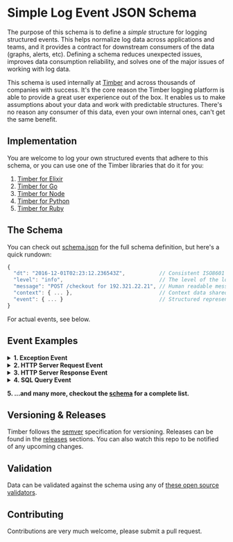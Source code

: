 # Simple Log Event JSON Schema

The purpose of this schema is to define a _simple_ structure for logging structured events.
This helps normalize log data across applications and teams, and it provides a contract for
downstream consumers of the data (graphs, alerts, etc). Defining a schema reduces unexpected issues,
improves data consumption reliability, and solves one of the major issues of working with log data.

This schema is used internally at [Timber](https://timber.io) and across thousands of companies
with success. It's the core reason the Timber logging platform is able to provide a great user
experience out of the box. It enables us to make assumptions about your data and work with
predictable structures. There's no reason any consumer of this data, even your own internal ones,
can't get the same benefit.


## Implementation

You are welcome to log your own structured events that adhere to this schema, or you can use
one of the Timber libraries that do it for you:

1. [Timber for Elixir](https://github.com/timberio/timber-elixir)
2. [Timber for Go](https://github.com/timberio/timber-go)
3. [Timber for Node](https://github.com/timberio/timber-node)
4. [Timber for Python](https://github.com/timberio/timber-python)
5. [Timber for Ruby](https://github.com/timberio/timber-ruby)


## The Schema

You can check out [schema.json](schema.json) for the full schema definition, but here's a
quick rundown:

```javascript
{
  "dt": "2016-12-01T02:23:12.236543Z",           // Consistent ISO8601 dates with nanosecond precision
  "level": "info",                               // The level of the log
  "message": "POST /checkout for 192.321.22.21", // Human readable message
  "context": { ... },                            // Context data shared across log line, think of it like join data for your logs
  "event": { ... }                               // Structured representation of this log event
}
```

For actual events, see below.


## Event Examples

<details><summary><strong>1. Exception Event</strong></summary><p>

A structured event that represents an exception from within your application:

```javascript
{
  "dt": "2016-12-01T02:23:12.236543Z",
  "level": "error",
  "message": "(RuntimeError) MissingClass is undefined",
  "context": {
    "http": {
      "method": "GET",
      "path": "/checkout",
      "remote_addr": "123.456.789.10",
      "request_id": "abcd1234" // <------------- View all logs within a requst!
    },
    "user": { // <------------------------------ Associate users with your log events!
      "id": 2,
      "name": "Ben Johnson",
      "email": "ben@johnson.com"
    }
  },
  "event": {
    "exception": {
      "name": "RuntimeError",
      "message": "MissingClass is undefined",
      "backtrace": [
        {
          "file": "/path/to/file",
          "function": "myFunc",
          "line": 45
        },
        {
          "file": "/path/to/file",
          "function": "myFunc",
          "line": 45
        },
        {
          "file": "/path/to/file",
          "function": "myFunc",
          "line": 45
        },
        {
          "file": "/path/to/file",
          "function": "myFunc",
          "line": 45
        },
        {
          "file": "/path/to/file",
          "function": "myFunc",
          "line": 45
        }
      ]
    }
  }
}
```

</p></details>

<details><summary><strong>2. HTTP Server Request Event</strong></summary><p>

Am event that represents an incoming HTTP request to your application's HTTP server:

```javascript
{
  "dt": "2016-12-01T02:23:12.236543Z",
  "level": "info",
  "message": "POST /checkout for 192.321.22.21",
  "context": {
    "http": {
      "method": "GET",
      "path": "/checkout",
      "remote_addr": "123.456.789.10",
      "request_id": "abcd1234" // <------------- View all logs within a requst!
    },
    "user": { // <------------------------------ Associate users with your log events!
      "id": 2,
      "name": "Ben Johnson",
      "email": "ben@johnson.com"
    }
  },
  "event": {
    "http_server_request": { // Event type
      "method": "GET",
      "scheme": "https",
      "host": "timber.io",
      "path": "/checkout",
      "port": 443,
      "headers": {
        "content_length": 894,
        "content_type": "application/json", // <- Example of data that wasn't in the log line itself
        "remove_addr": "192.321.22.21",
        "request_id": "gy23fbty523",
        "user_agent": "Mozilla/3.0 (Win95; U)"
      }
    }
  }
}
```

</p></details>

<details><summary><strong>3. HTTP Server Response Event</strong></summary><p>

An event that represents an outgoing HTTP response from your application:

```javascript
{
  "dt": "2016-12-01T02:23:12.236543Z",
  "level": "info",
  "message": "Sent 200 OK in 117ms",
  "context": {
    "http": {
      "method": "GET",
      "path": "/checkout",
      "remote_addr": "123.456.789.10",
      "request_id": "abcd1234" // <------------- View all logs within a requst!
    },
    "user": { // <------------------------------ Associate users with your log events!
      "id": 2,
      "name": "Ben Johnson",
      "email": "ben@johnson.com"
    }
  },
  "event": {
    "http_server_response": { // Event type
      "request_id": "gy23fbty523",
      "status": 200,
      "time_ms": 117,
      "headers": {
        "content_length": 894,
        "content_type": "application/json",
        "x_request_id": "gy23fbty523"
      }
    }
  }
}
```

</p></details>

<details><summary><strong>4. SQL Query Event</strong></summary><p>

An event that represents a SQL query:

```javascript
{
  "dt": "2016-12-01T02:23:12.236543Z",
  "level": "info",
  "message": "SELECT * FROM users WHERE id = 1 (54ms)",
  "context": {
    "http": {
      "method": "GET",
      "path": "/checkout",
      "remote_addr": "123.456.789.10",
      "request_id": "abcd1234" // <------------- View all logs within a requst!
    },
    "user": { // <------------------------------ Associate users with your log events!
      "id": 2,
      "name": "Ben Johnson",
      "email": "ben@johnson.com"
    }
  },
  "event": {
    "sql_query": { // Event type
      "sql": "SELECT * FROM users WHERE id = 1",
      "time_ms": 54
    }
  }
}
```

</p></details>


<strong>5. ...and many more, checkout the [schema](schema.json) for a complete list.</strong>


## Versioning & Releases

Timber follows the [semver](http://semver.org/) specification for versioning. Releases can
be found in the [releases](https://github.com/timberio/log-event-json-schema/releases) sections.
You can also watch this repo to be notified of any upcoming changes.


## Validation

Data can be validated against the schema using any of [these open source validators](http://json-schema.org/implementations.html).


## Contributing

Contributions are very much welcome, please submit a pull request.